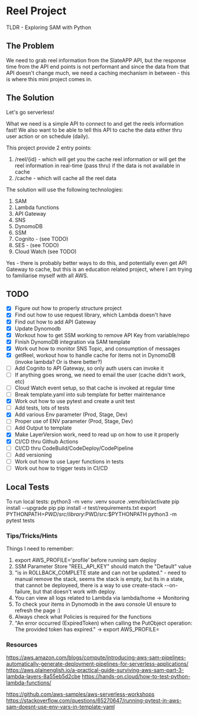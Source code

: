 # Reel Project

TLDR - Exploring SAM with Python

## The Problem

We need to grab reel information from the SlateAPP API, but the response time from the API end points is not performant and since the data from that API doesn't change much, we need a caching mechanism in between - this is where this mini project comes in. 

## The Solution

Let's go serverless! 

What we need is a simple API to connect to and get the reels information fast! We also want to be able to tell this API to cache the data either thru user action or on schedule (daily).

This project provide 2 entry points:
1. /reel/{id} - which will get you the cache reel information or will get the reel information in real-time (pass thru) if the data is not available in cache
2. /cache - which will cache all the reel data 

The solution will use the following technologies:

1. SAM
2. Lambda functions 
3. API Gateway
4. SNS 
5. DynomoDB
6. SSM
7. Cognito - (see TODO)
8. SES - (see TODO)
9. Cloud Watch (see TODO)

Yes - there is probably better ways to do this, and potentially even get API Gateway to cache, but this is an education related project, where I am trying to familiarise myself with all AWS. 

## TODO
- [x] Figure out how to properly structure project
- [x] Find out how to use request library, which Lambda doesn't have
- [x] Find out how to add API Gateway
- [x] Update Dynomodb
- [x] Workout how to get SSM working to remove API Key from variable/repo
- [x] Finish DynomoDB integration via SAM template
- [x] Work out how to monitor SNS Topic, and consumption of messages
- [x] getReel, workout how to handle cache for items not in DynomoDB (invoke lambda? Or is there better?)
- [ ] Add Cognito to API Gateway, so only auth users can invoke it
- [ ] If anything goes wrong, we need to email the user (cache didn't work, etc)
- [ ] Cloud Watch event setup, so that cache is invoked at regular time
- [ ] Break template.yaml into sub template for better maintenance
- [x] Work out how to use pytest and create a unit test 
- [ ] Add tests, lots of tests 
- [x] Add various Env parameter (Prod, Stage, Dev)
- [ ] Proper use of ENV parameter (Prod, Stage, Dev)
- [ ] Add Output to template
- [x] Make LayerVersion work, need to read up on how to use it properly
- [x] CI/CD thru Github Actions
- [ ] CI/CD thru CodeBuild/CodeDeploy/CodePipeline
- [ ] Add versioning
- [ ] Work out how to use Layer functions in tests
- [ ] Work out how to trigger tests in CI/CD
 
## Local Tests

To run local tests:
python3 -m venv .venv
source .venv/bin/activate
pip install --upgrade pip
pip install -r test/requirements.txt
export PYTHONPATH=$PWD/src/library:$PWD/src:$PYTHONPATH
python3 -m pytest tests

### Tips/Tricks/Hints 

Things I need to remember:
1. export AWS_PROFILE='profile' before running sam deploy
2. SSM Parameter Store "REEL_API_KEY" should match the "Default" value
3. "is in ROLLBACK_COMPLETE state and can not be updated." - need to manual remove the stack, seems the stack is empty, but its in a state, that cannot be deployeed, there is a way to use create-stack --on-failure, but that doesn't work with deploy.
4. You can view all logs related to Lambda via lambda/home -> Monitoring
5. To check your items in Dynomodb in the aws console UI ensure to refresh the page :)
6. Always check what Policies is required for the functions
7. "An error occurred (ExpiredToken) when calling the PutObject operation: The provided token has expired." -> export AWS_PROFILE=<profile name>
### Resources

https://aws.amazon.com/blogs/compute/introducing-aws-sam-pipelines-automatically-generate-deployment-pipelines-for-serverless-applications/
https://aws.plainenglish.io/a-practical-guide-surviving-aws-sam-part-3-lambda-layers-8a55eb5d2cbe
https://hands-on.cloud/how-to-test-python-lambda-functions/

https://github.com/aws-samples/aws-serverless-workshops
https://stackoverflow.com/questions/65270647/running-pytest-in-aws-sam-doesnt-use-env-vars-in-template-yaml

